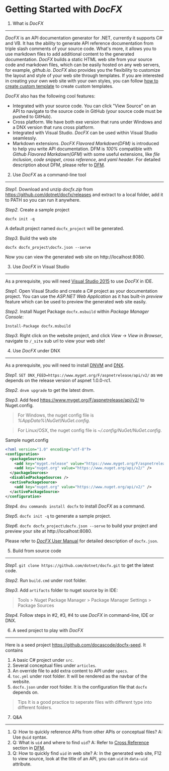 Getting Started with *DocFX*
===============

1. What is *DocFX*
---------------

*DocFX* is an API documentation generator for .NET, currently it supports C# and VB.
It has the ability to generate API reference documentation from triple slash comments of your source code.
What's more, it allows you to use markdown files to add additional content to the generated documentation.
*DocFX* builds a static HTML web site from your source code and markdown files, which can be easily hosted on any web servers, for example, *github.io*.
*DocFX* also provides you the flexibility to customize the layout and style of your web site through templates.
If you are interested in creating your own web site with your own styles, you can follow [how to create custom template](howto_create_custom_template.md) to create custom templates.

*DocFX* also has the following cool features:

* Integrated with your source code. You can click "View Source" on an API to navigate to the source code in GitHub (your source code must be pushed to GitHub).
* Cross platform. We have both exe version that runs under Windows and a DNX version that runs cross platform.
* Integrated with Visual Studio. *DocFX* can be used within Visual Studio seamlessly.
* Markdown extensions. *DocFX Flavored Markdown(DFM)* is introduced to help you write API documentation. DFM is *100%* compatible with *Github Flavored Markdown(GFM)* with some useful extensions, like *file inclusion*, *code snippet*, *cross reference*, and *yaml header*.
For detailed description about DFM, please refer to [DFM](../spec/docfx_flavored_markdown.md).


2. Use *DocFX* as a command-line tool
-----------------------

*Step1.* Download and unzip *docfx.zip* from https://github.com/dotnet/docfx/releases and extract to a local folder, add it to PATH so you can run it anywhere.

*Step2.* Create a sample project
```
docfx init -q
```

A default project named `docfx_project` will be generated.

*Step3.* Build the web site
```
docfx docfx_project\docfx.json --serve
```

Now you can view the generated web site on http://localhost:8080.

3. Use *DocFX* in Visual Studio
---------------

As a prerequisite, you will need [Visual Studio 2015](https://www.visualstudio.com/downloads/download-visual-studio-vs) to use *DocFX* in IDE.

*Step1.* Open Visual Studio and create a C# project as your documentation project. You can use the *ASP.NET Web Application* as it has built-in *preview* feature which can be used to preview the generated web site easily.

*Step2.* Install Nuget Package `docfx.msbuild` within *Package Manager Console*:
```
Install-Package docfx.msbuild
```

*Step3.* Right click on the website project, and click *View* -> *View in Browser*, navigate to `/_site` sub url to view your web site!

4. Use *DocFX* under DNX
----------------
As a prerequisite, you will need to install [DNVM](http://docs.asp.net/en/latest/getting-started/installing-on-windows.html#install-the-net-version-manager-dnvm) and [DNX](http://docs.asp.net/en/latest/getting-started/installing-on-windows.html#install-the-net-execution-environment-dnx).

*Step1.* `SET DNX_FEED=https://www.myget.org/F/aspnetrelease/api/v2/` as we depends on the release version of aspnet 1.0.0-rc1.

*Step2.* `dnvm upgrade` to get the latest dnvm.

*Step3.* Add feed https://www.myget.org/F/aspnetrelease/api/v2/ to Nuget.config.
> For Windows, the nuget config file is *%AppData%\NuGet\NuGet.config*.

> For Linux/OSX, the nuget config file is *~/.config/NuGet/NuGet.config*.

Sample nuget.config
```xml
<?xml version="1.0" encoding="utf-8"?>
<configuration>
  <packageSources>
    <add key="myget.release" value="https://www.myget.org/F/aspnetrelease/api/v2/" />
    <add key="nuget.org" value="https://www.nuget.org/api/v2/" />
  </packageSources>
  <disabledPackageSources />
  <activePackageSource>
    <add key="nuget.org" value="https://www.nuget.org/api/v2/" />
  </activePackageSource>
</configuration>
```

*Step4.* `dnu commands install docfx` to install *DocFX* as a command.

*Step5.* `docfx init -q` to generate a sample project.

*Step6.* `docfx docfx_project\docfx.json --serve` to build your project and preview your site at http://localhost:8080.

Please refer to [*DocFX* User Manual](docfx.exe_user_manual.md) for detailed description of `docfx.json`.

5. Build from source code
----------------

*Step1.* `git clone https://github.com/dotnet/docfx.git` to get the latest code.

*Step2.* Run `build.cmd` under root folder.

*Step3.* Add `artifacts` folder to nuget source by in IDE:
  > Tools > Nuget Package Manager > Package Manager Settings > Package Sources

*Step4.* Follow steps in #2, #3, #4 to use *DocFX* in command-line, IDE or DNX.

6. A seed project to play with *DocFX*
-------------------------
Here is a seed project https://github.com/docascode/docfx-seed. It contains

1. A basic C# project under `src`.
2. Several conceptual files under `articles`.
3. An override file to add extra content to API under `specs`.
4. `toc.yml` under root folder. It will be rendered as the navbar of the website.
5. `docfx.json` under root folder. It is the configuration file that `docfx` depends on.

> Tips
  It is a good practice to seperate files with different type into different folders.

7. Q&A
-------------------------
1. Q: How to quickly reference APIs from other APIs or conceptual files?
   A: Use `@uid` syntax.
2. Q: What is `uid` and where to find `uid`?
   A: Refer to [Cross Reference](../spec/docfx_flavored_markdown.md#cross-reference) section in [DFM](../spec/docfx_flavored_markdown.md).
3. Q: How to quickly find `uid` in web site?
   A: In the generated web site, F12 to view source, look at the title of an API, you can `uid` in `data-uid` attribute.